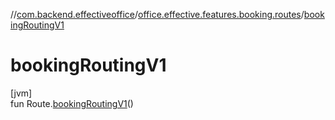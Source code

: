 //[com.backend.effectiveoffice](../../index.md)/[office.effective.features.booking.routes](index.md)/[bookingRoutingV1](booking-routing-v1.md)

# bookingRoutingV1

[jvm]\
fun Route.[bookingRoutingV1](booking-routing-v1.md)()
